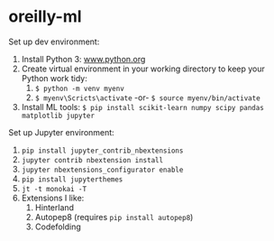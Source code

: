 # oreilly-ml

Set up dev environment:
1. Install Python 3: www.python.org
2. Create virtual environment in your working directory to keep your Python work tidy:
   1. `$ python -m venv myenv`
   2. `$ myenv\Scricts\activate` -or- `$ source myenv/bin/activate`
3. Install ML tools:
    `$ pip install scikit-learn numpy scipy pandas matplotlib jupyter`

Set up Jupyter environment:
1. `pip install jupyter_contrib_nbextensions`
2. `jupyter contrib nbextension install`
3. `jupyter nbextensions_configurator enable`
4. `pip install jupyterthemes`
5. `jt -t monokai -T`
6. Extensions I like:
   1. Hinterland
   2. Autopep8 (requires `pip install autopep8`)
   3. Codefolding